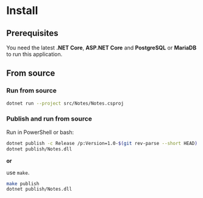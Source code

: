 # Install

## Prerequisites

You need the latest **.NET Core**, **ASP.NET Core** and **PostgreSQL** or **MariaDB** to run this application.

## From source

### Run from source

```sh
dotnet run --project src/Notes/Notes.csproj
```

### Publish and run from source

Run in PowerShell or bash:

```sh
dotnet publish -c Release /p:Version=1.0-$(git rev-parse --short HEAD) -o publish src/Notes
dotnet publish/Notes.dll
```

**or**

use `make`.

```sh
make publish
dotnet publish/Notes.dll
```

